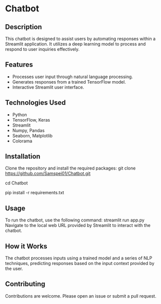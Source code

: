 # Chatbot

## Description
This chatbot is designed to assist users by automating responses within a Streamlit application. It utilizes a deep learning model to process and respond to user inquiries effectively.

## Features
- Processes user input through natural language processing.
- Generates responses from a trained TensorFlow model.
- Interactive Streamlit user interface.

## Technologies Used
- Python
- TensorFlow, Keras
- Streamlit
- Numpy, Pandas
- Seaborn, Matplotlib
- Colorama

## Installation
Clone the repository and install the required packages:
git clone https://github.com/Samspei01/Chatbot.git

cd Chatbot

pip install -r requirements.txt


## Usage
To run the chatbot, use the following command:
streamlit run app.py
Navigate to the local web URL provided by Streamlit to interact with the chatbot.

## How it Works
The chatbot processes inputs using a trained model and a series of NLP techniques, predicting responses based on the input context provided by the user.

## Contributing
Contributions are welcome. Please open an issue or submit a pull request.

